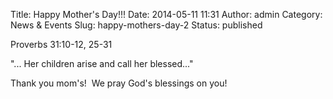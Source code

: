 Title: Happy Mother's Day!!!
Date: 2014-05-11 11:31
Author: admin
Category: News &amp; Events
Slug: happy-mothers-day-2
Status: published

Proverbs 31:10-12, 25-31

"... Her children arise and call her blessed..."

Thank you mom's!  We pray God's blessings on you!
